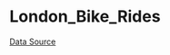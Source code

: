 # London_Bike_Rides

[Data Source](https://www.kaggle.com/datasets/hmavrodiev/london-bike-sharing-dataset)

